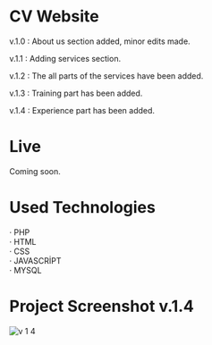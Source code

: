 # CV Website

v.1.0 : About us section added, minor edits made.

v.1.1 : Adding services section.

v.1.2 : The all parts of the services have been added.

v.1.3 : Training part has been added.

v.1.4 : Experience part has been added.

# Live

Coming soon.

# Used Technologies

· PHP<br>
· HTML<br>
· CSS<br>
· JAVASCRİPT<br>
· MYSQL<br>

# Project Screenshot v.1.4
![v 1 4](https://user-images.githubusercontent.com/40199261/125109492-1ab67180-e0ec-11eb-8684-5b231544e658.png)


 
